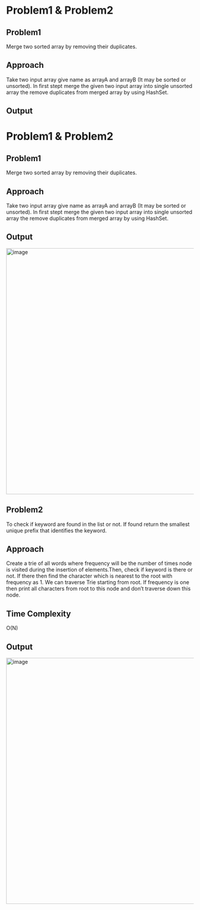 
# Problem1 & Problem2





## Problem1


Merge two sorted array by removing their duplicates.


## Approach
Take two input array give name as arrayA and arrayB (It may be sorted or unsorted). In first stept merge the given two input array into single unsorted array the remove duplicates from merged array by using HashSet.




## Output


# Problem1 & Problem2





## Problem1


Merge two sorted array by removing their duplicates.


## Approach
Take two input array give name as arrayA and arrayB (It may be sorted or unsorted). In first stept merge the given two input array into single unsorted array the remove duplicates from merged array by using HashSet.




## Output

<img width="662" alt="image" src="https://user-images.githubusercontent.com/86252946/155664452-235c272f-8d9c-405c-b0c4-d8ba4e8c62a5.png">


## Problem2


To check if keyword are found in the list or not. If found return the smallest unique prefix that identifies the keyword.

## Approach
Create a trie of all words where frequency will be the number of times node is visited during the insertion of elements.Then, check if keyword is there or not. If there then find the character which is nearest to the root with frequency as 1. We can traverse Trie starting from root.  If frequency is one then print all characters from root to this node and don’t traverse down this node.

## Time Complexity

O(N)


## Output

<img width="662" alt="image" src="https://user-images.githubusercontent.com/86252946/155668015-d9479507-82ba-4b13-9ede-9e7db49c010c.png">






